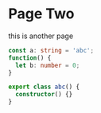 # Page Two

this is another page

``` typescript
const a: string = 'abc';
function() {
  let b: number = 0;
}

export class abc() {
  constructor() {}
}
```
